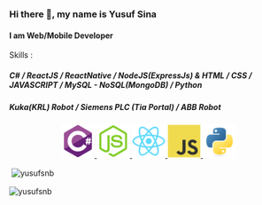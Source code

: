### Hi there 👋, my name is Yusuf Sina
#### I am Web/Mobile Developer

Skills : 
##### C# / ReactJS / ReactNative / NodeJS(ExpressJs) & HTML / CSS / JAVASCRIPT / MySQL - NoSQL(MongoDB) / Python
##### Kuka(KRL) Robot / Siemens PLC (Tia Portal) / ABB Robot

<div>
  <p align="center">
  <a href="https://learn.microsoft.com/en-us/visualstudio/get-started/csharp/?view=vs-2022" target="_blank"> <img src="https://raw.githubusercontent.com/devicons/devicon/master/icons/csharp/csharp-original.svg" alt="c#" width="60" height="60"/> </a>
    <a href="https://www.w3schools.com/nodejs/" target="_blank"> <img src="https://raw.githubusercontent.com/devicons/devicon/master/icons/nodejs/nodejs-original.svg" alt="nodejs" width="60" height="60"/> </a>
    <a href="https://reactjs.org" target="_blank"> <img src="https://raw.githubusercontent.com/devicons/devicon/master/icons/react/react-original.svg" alt="reactjs" width="60" height="60"/> </a>
    <a href="https://www.javascript.com" target="_blank"> <img src="https://raw.githubusercontent.com/devicons/devicon/master/icons/javascript/javascript-original.svg" alt="js" width="60" height="60"/> </a>
    <a href="https://www.python.org" target="_blank"> <img src="https://raw.githubusercontent.com/devicons/devicon/master/icons/python/python-original.svg" alt="python" width="60" height="60"/> </a>
    <p>&nbsp;<img align="center" src="https://github-readme-stats.vercel.app/api?username=yusufsnb&show_icons=true&locale=en" alt="yusufsnb" /></p>
    <p><img align="center" src="https://github-readme-stats.vercel.app/api/top-langs?username=yusufsnb&show_icons=true&locale=en&layout=compact" alt="yusufsnb" /></p>
  </div>
